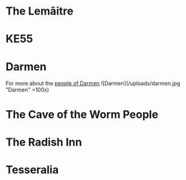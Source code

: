 <!-- TITLE: Locations -->
<!-- SUBTITLE: The locations in this fantastical world. -->

# The Lemâitre
# KE55
# Darmen
For more about the [people of Darmen](/notes/people#darmen)
![Darmen](/uploads/darmen.jpg "Darmen" =100x)
# The Cave of the Worm People
# The Radish Inn
# Tesseralia